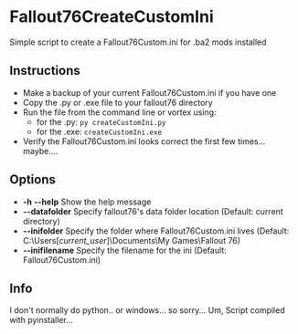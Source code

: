 # Fallout76CreateCustomIni
Simple script to create a Fallout76Custom.ini for .ba2 mods installed

## Instructions
  * Make a backup of your current Fallout76Custom.ini if you have one
  * Copy the .py or .exe file to your fallout76 directory
  * Run the file from the command line or vortex using:
    * for the .py: `py createCustomIni.py`
    * for the .exe: `createCustomIni.exe`
  * Verify the Fallout76Custom.ini looks correct the first few times... maybe....

## Options
  * __-h__ __--help__ Show the help message
  * __--datafolder__ Specify fallout76\'s data folder location (Default: current directory)
  * __--inifolder__ Specify the folder where Fallout76Custom.ini lives (Default: C:\Users\[*current_user*]\Documents\My Games\Fallout 76)
  * __--inifilename__ Specify the filename for the ini (Default: Fallout76Custom.ini)

## Info
I don't normally do python.. or windows... so sorry...
Um, Script compiled with pyinstaller...
